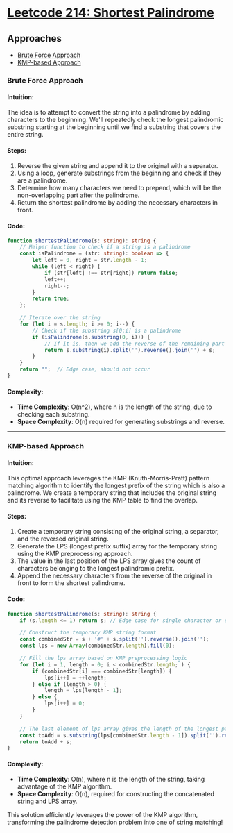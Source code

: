 # [Leetcode 214: Shortest Palindrome](https://leetcode.com/problems/shortest-palindrome/)

## Approaches
- [Brute Force Approach](#brute-force-approach)
- [KMP-based Approach](#kmp-based-approach)

### Brute Force Approach

#### Intuition:
The idea is to attempt to convert the string into a palindrome by adding characters to the beginning. We'll repeatedly check the longest palindromic substring starting at the beginning until we find a substring that covers the entire string.

#### Steps:
1. Reverse the given string and append it to the original with a separator.
2. Using a loop, generate substrings from the beginning and check if they are a palindrome.
3. Determine how many characters we need to prepend, which will be the non-overlapping part after the palindrome.
4. Return the shortest palindrome by adding the necessary characters in front.

#### Code:

```typescript
function shortestPalindrome(s: string): string {
    // Helper function to check if a string is a palindrome
    const isPalindrome = (str: string): boolean => {
        let left = 0, right = str.length - 1;
        while (left < right) {
            if (str[left] !== str[right]) return false;
            left++;
            right--;
        }
        return true;
    };

    // Iterate over the string
    for (let i = s.length; i >= 0; i--) {
        // Check if the substring s[0:i] is a palindrome
        if (isPalindrome(s.substring(0, i))) {
            // If it is, then we add the reverse of the remaining part in front
            return s.substring(i).split('').reverse().join('') + s;
        }
    }
    return "";  // Edge case, should not occur
}
```

#### Complexity:
- **Time Complexity**: O(n^2), where n is the length of the string, due to checking each substring.
- **Space Complexity**: O(n) required for generating substrings and reverse.

---

### KMP-based Approach

#### Intuition:
This optimal approach leverages the KMP (Knuth-Morris-Pratt) pattern matching algorithm to identify the longest prefix of the string which is also a palindrome. We create a temporary string that includes the original string and its reverse to facilitate using the KMP table to find the overlap.

#### Steps:
1. Create a temporary string consisting of the original string, a separator, and the reversed original string.
2. Generate the LPS (longest prefix suffix) array for the temporary string using the KMP preprocessing approach.
3. The value in the last position of the LPS array gives the count of characters belonging to the longest palindromic prefix.
4. Append the necessary characters from the reverse of the original in front to form the shortest palindrome.

#### Code:

```typescript
function shortestPalindrome(s: string): string {
    if (s.length <= 1) return s; // Edge case for single character or empty string

    // Construct the temporary KMP string format
    const combinedStr = s + '#' + s.split('').reverse().join('');
    const lps = new Array(combinedStr.length).fill(0);

    // Fill the lps array based on KMP preprocessing logic
    for (let i = 1, length = 0; i < combinedStr.length; ) {
        if (combinedStr[i] === combinedStr[length]) {
            lps[i++] = ++length;
        } else if (length > 0) {
            length = lps[length - 1];
        } else {
            lps[i++] = 0;
        }
    }

    // The last element of lps array gives the length of the longest palindromic prefix
    const toAdd = s.substring(lps[combinedStr.length - 1]).split('').reverse().join('');
    return toAdd + s;
}
```

#### Complexity:
- **Time Complexity**: O(n), where n is the length of the string, taking advantage of the KMP algorithm.
- **Space Complexity**: O(n), required for constructing the concatenated string and LPS array. 

This solution efficiently leverages the power of the KMP algorithm, transforming the palindrome detection problem into one of string matching!

